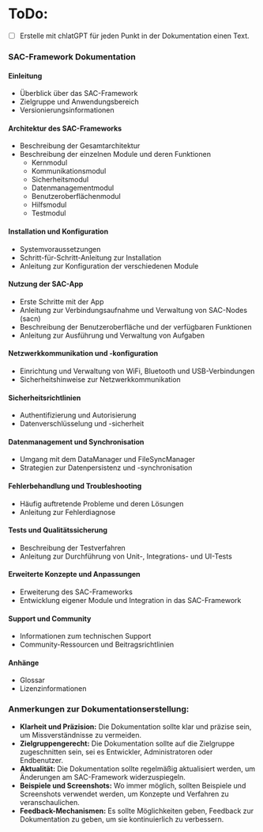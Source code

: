 # ToDo:
- [ ] Erstelle mit chlatGPT für jeden Punkt in der Dokumentation einen Text.


### SAC-Framework Dokumentation

#### Einleitung

- Überblick über das SAC-Framework
- Zielgruppe und Anwendungsbereich
- Versionierungsinformationen

#### Architektur des SAC-Frameworks

- Beschreibung der Gesamtarchitektur
- Beschreibung der einzelnen Module und deren Funktionen
    - Kernmodul
    - Kommunikationsmodul
    - Sicherheitsmodul
    - Datenmanagementmodul
    - Benutzeroberflächenmodul
    - Hilfsmodul
    - Testmodul

#### Installation und Konfiguration

- Systemvoraussetzungen
- Schritt-für-Schritt-Anleitung zur Installation
- Anleitung zur Konfiguration der verschiedenen Module

#### Nutzung der SAC-App

- Erste Schritte mit der App
- Anleitung zur Verbindungsaufnahme und Verwaltung von SAC-Nodes (sacn)
- Beschreibung der Benutzeroberfläche und der verfügbaren Funktionen
- Anleitung zur Ausführung und Verwaltung von Aufgaben

#### Netzwerkkommunikation und -konfiguration

- Einrichtung und Verwaltung von WiFi, Bluetooth und USB-Verbindungen
- Sicherheitshinweise zur Netzwerkkommunikation

#### Sicherheitsrichtlinien

- Authentifizierung und Autorisierung
- Datenverschlüsselung und -sicherheit

#### Datenmanagement und Synchronisation

- Umgang mit dem DataManager und FileSyncManager
- Strategien zur Datenpersistenz und -synchronisation

#### Fehlerbehandlung und Troubleshooting

- Häufig auftretende Probleme und deren Lösungen
- Anleitung zur Fehlerdiagnose

#### Tests und Qualitätssicherung

- Beschreibung der Testverfahren
- Anleitung zur Durchführung von Unit-, Integrations- und UI-Tests

#### Erweiterte Konzepte und Anpassungen

- Erweiterung des SAC-Frameworks
- Entwicklung eigener Module und Integration in das SAC-Framework

#### Support und Community

- Informationen zum technischen Support
- Community-Ressourcen und Beitragsrichtlinien

#### Anhänge

- Glossar
- Lizenzinformationen

### Anmerkungen zur Dokumentationserstellung:

- **Klarheit und Präzision:** Die Dokumentation sollte klar und präzise sein, um Missverständnisse zu vermeiden.
- **Zielgruppengerecht:** Die Dokumentation sollte auf die Zielgruppe zugeschnitten sein, sei es Entwickler, Administratoren oder Endbenutzer.
- **Aktualität:** Die Dokumentation sollte regelmäßig aktualisiert werden, um Änderungen am SAC-Framework widerzuspiegeln.
- **Beispiele und Screenshots:** Wo immer möglich, sollten Beispiele und Screenshots verwendet werden, um Konzepte und Verfahren zu veranschaulichen.
- **Feedback-Mechanismen:** Es sollte Möglichkeiten geben, Feedback zur Dokumentation zu geben, um sie kontinuierlich zu verbessern.
